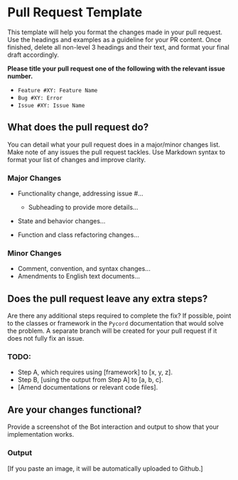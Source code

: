# Pull Request Template
This template will help you format the changes made in your pull request. Use the headings and examples as a guideline for your PR content. Once finished, delete all non-level 3 headings and their text, and format your final draft accordingly.

**Please title your pull request one of the following with the relevant issue number.** 
* `Feature #XY: Feature Name`
* `Bug #XY: Error`
* `Issue #XY: Issue Name`

## What does the pull request do?
You can detail what your pull request does in a major/minor changes list. Make note of any issues the pull request tackles. Use Markdown syntax to format your list of changes and improve clarity.

### Major Changes
* Functionality change, addressing issue #...

  * Subheading to provide more details...
* State and behavior changes...
* Function and class refactoring changes...

### Minor Changes
* Comment, convention, and syntax changes...
* Amendments to English text documents...

## Does the pull request leave any extra steps?
Are there any additional steps required to complete the fix? If possible, point to the classes or framework in the `Pycord` documentation that would solve the problem.
A separate branch will be created for your pull request if it does not fully fix an issue.

### TODO:
* Step A, which requires using [framework] to [x, y, z].
* Step B, [using the output from Step A] to [a, b, c].
* [Amend documentations or relevant code files].

## Are your changes functional?
Provide a screenshot of the Bot interaction and output to show that your implementation works.

### Output
[If you paste an image, it will be automatically uploaded to Github.]
